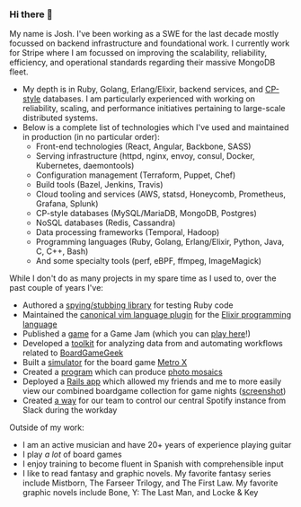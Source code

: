 ### Hi there 👋

My name is Josh. I've been working as a SWE for the last decade mostly focussed on backend infrastructure and foundational work. I currently work for Stripe where I am focussed on improving the scalability, reliability, efficiency, and operational standards regarding their massive MongoDB fleet.

* My depth is in Ruby, Golang, Erlang/Elixir, backend services, and [CP-style](https://www.ibm.com/topics/cap-theorem) databases. I am particularly experienced with working on reliability, scaling, and performance initiatives pertaining to large-scale distributed systems.
* Below is a complete list of technologies which I've used and maintained in production (in no particular order):
  * Front-end technologies (React, Angular, Backbone, SASS)
  * Serving infrastructure (httpd, nginx, envoy, consul, Docker, Kubernetes, daemontools)
  * Configuration management (Terraform, Puppet, Chef)
  * Build tools (Bazel, Jenkins, Travis)
  * Cloud tooling and services (AWS, statsd, Honeycomb, Prometheus, Grafana, Splunk)
  * CP-style databases (MySQL/MariaDB, MongoDB, Postgres)
  * NoSQL databases (Redis, Cassandra)
  * Data processing frameworks (Temporal, Hadoop)
  * Programming languages (Ruby, Golang, Erlang/Elixir, Python, Java, C, C++, Bash)
  * And some specialty tools (perf, eBPF, ffmpeg, ImageMagick)
 
While I don't do as many projects in my spare time as I used to, over the past couple of years I've:
* Authored a [spying/stubbing library](https://github.com/jbodah/spy_rb) for testing Ruby code
* Maintained the [canonical vim language plugin](https://github.com/elixir-editors/vim-elixir) for the [Elixir programming language](https://elixir-lang.org/)
* Published a [game](https://github.com/jbodah/game_jam-locked) for a Game Jam (which you can [play here](https://jbodah.itch.io/admin-play)!)
* Developed a [toolkit](https://github.com/jbodah/bgg_tools) for analyzing data from and automating workflows related to [BoardGameGeek](https://boardgamegeek.com/)
* Built a [simulator](https://github.com/jbodah/metro_x_map_generator) for the board game [Metro X](https://boardgamegeek.com/boardgame/248861/metro-x)
* Created a [program](https://github.com/jbodah/mosaic) which can produce [photo mosaics](https://www.google.com/search?client=firefox-b-1-d&q=photo+mosaics)
* Deployed a [Rails app](https://github.com/jbodah/gamenight) which allowed my friends and me to more easily view our combined boardgame collection for game nights ([screenshot](https://github.com/jbodah/gamenight/blob/master/example.png))
* Created [a way](https://github.com/jbodah/spotifuby) for our team to control our central Spotify instance from Slack during the workday

Outside of my work:
* I am an active musician and have 20+ years of experience playing guitar
* I play _a lot_ of board games
* I enjoy training to become fluent in Spanish with comprehensible input
* I like to read fantasy and graphic novels. My favorite fantasy series include Mistborn, The Farseer Trilogy, and The First Law. My favorite graphic novels include Bone, Y: The Last Man, and Locke & Key
